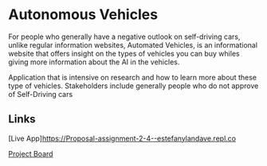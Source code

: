 # Autonomous Vehicles

For people who generally have a negative outlook on self-driving cars, unlike regular information websites, Automated Vehicles, is an informational website that offers insight on the types of vehicles you can buy whiles giving more information about the AI in the vehicles. 


Application that is intensive on research and how to learn more about these type of vehicles. Stakeholders include generally people who do not approve of Self-Driving cars

## Links

[Live App]https://Proposal-assignment-2-4--estefanylandave.repl.co

[Project Board](../../projects/1)
